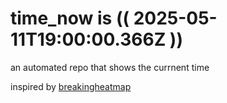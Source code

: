 # time_now is (( 2025-05-11T19:00:00.366Z ))

an automated repo that shows the currnent time

inspired by [breakingheatmap](https://github.com/breakingheatmap/breakingheatmap)